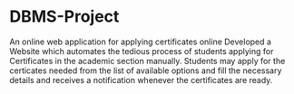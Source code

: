 # DBMS-Project
An online web application for applying certificates online
Developed a Website which automates the tedious process of students applying for Certificates in the academic section manually. 
Students may apply for the certicates needed from the list of available options and fill the necessary details and receives a notification whenever the certificates are ready.
